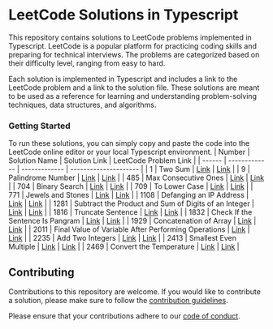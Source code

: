 # LeetCode Solutions in Typescript

This repository contains solutions to LeetCode problems implemented in Typescript. LeetCode is a popular platform for practicing coding skills and preparing for technical interviews. The problems are categorized based on their difficulty level, ranging from easy to hard.

Each solution is implemented in Typescript and includes a link to the LeetCode problem and a link to the solution file. These solutions are meant to be used as a reference for learning and understanding problem-solving techniques, data structures, and algorithms.

### Getting Started

To run these solutions, you can simply copy and paste the code into the LeetCode online editor or your local Typescript environment.
| Number | Solution Name | Solution Link | LeetCode Problem Link |
| ------ | ------------- | ------------- | --------------------- |
| 1 | Two Sum | [Link]() | [Link](https://leetcode.com/problems/two-sum/) |
| 9 | Palindrome Number | [Link]() | [Link](https://leetcode.com/problems/palindrome-number/) |
| 485 | Max Consecutive Ones | [Link]() | [Link](https://leetcode.com/problems/max-consecutive-ones/) |
| 704 | Binary Search | [Link]() | [Link](https://leetcode.com/problems/binary-search/) |
| 709 | To Lower Case | [Link]() | [Link](https://leetcode.com/problems/to-lower-case/) |
| 771 | Jewels and Stones | [Link]() | [Link](https://leetcode.com/problems/jewels-and-stones/) |
| 1108 | Defanging an IP Address | [Link]() | [Link](https://leetcode.com/problems/defanging-an-ip-address/) |
| 1281 | Subtract the Product and Sum of Digits of an Integer | [Link]() | [Link](https://leetcode.com/problems/subtract-the-product-and-sum-of-digits-of-an-integer/) |
| 1816 | Truncate Sentence | [Link]() | [Link](https://leetcode.com/problems/truncate-sentence/) |
| 1832 | Check If the Sentence Is Pangram | [Link]() | [Link](https://leetcode.com/problems/check-if-the-sentence-is-pangram/) |
| 1929 | Concatenation of Array | [Link]() | [Link](https://leetcode.com/problems/concatenation-of-array/) |
| 2011 | Final Value of Variable After Performing Operations | [Link]() | [Link](https://leetcode.com/problems/final-value-of-variable-after-performing-operations/) |
| 2235 | Add Two Integers | [Link]() | [Link](https://leetcode.com/problems/add-two-integers/) |
| 2413 | Smallest Even Multiple | [Link]() | [Link](https://leetcode.com/problems/smallest-even-multiple/) |
| 2469 | Convert the Temperature | [Link]() | [Link](https://leetcode.com/problems/convert-the-temperature/) |

## Contributing

Contributions to this repository are welcome. If you would like to contribute a solution, please make sure to follow the [contribution guidelines](https://github.com/YuryFilipovich/typescript_leetcode/blob/master/contribution_guidlines.md).

Please ensure that your contributions adhere to our [code of conduct](https://github.com/YuryFilipovich/typescript_leetcode/blob/master/code_of_conduct.md).
